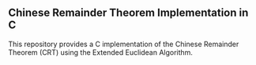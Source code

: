 ## Chinese Remainder Theorem Implementation in C 

This repository provides a C implementation of the Chinese Remainder Theorem (CRT) using the Extended Euclidean Algorithm.
